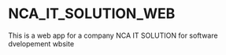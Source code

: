# NCA_IT_SOLUTION_WEB
This is a web app for a company NCA IT SOLUTION for software dvelopement wbsite
